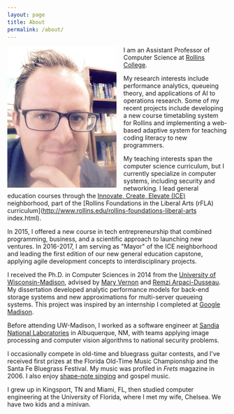 ```yaml
---
layout: page
title: About
permalink: /about/
---
```

<img src="/images/self_color.jpg" width ="250px"  align="left" style="margin-right: 1rem;" alt="Picture of Dan Myers"/>

I am an Assistant Professor of Computer Science at [Rollins College](http://www.rollins.edu).

My research interests include performance analytics, queueing theory, and applications of AI to operations research.
Some of my recent projects include developing a new
course timetabling system for Rollins and implementing a web-based adaptive system for teaching
coding literacy to new programmers.

My teaching interests span the computer science curriculum, but I currently specialize in computer systems,
including security and networking. I lead general education courses through the 
[Innovate, Create, Elevate (ICE)](http://www.rollins.edu/rollins-foundations-liberal-arts/neighborhoods/innovate-create-elevate.html)
neighborhood, part of the [Rollins Foundations in the Liberal Arts (rFLA) curriculum](http://www.rollins.edu/rollins-foundations-liberal-arts
index.html).

In 2015, I offered a new course in tech entrepreneurship that combined programming,
business, and a scientific approach to launching new ventures. In 2016-2017, I am serving as 
"Mayor" of the ICE neighborhood and leading the first edition of our new general education capstone,
applying agile development concepts to interdisciplinary projects.

I received the Ph.D. in Computer Sciences in 2014 from the [University of 
Wisconsin-Madison](http://www.cs.wisc.edu), advised by [Mary Vernon](http://cs.wisc.edu/~vernon) and 
[Remzi Arpaci-Dusseau](http://www.cs.wisc.edu/~remzi). My dissertation developed analytic 
performance models for back-end storage systems and new approximations for multi-server queueing systems. 
This project was inspired by an internship I completed at 
[Google Madison](https://www.google.com/about/locations/madison/).

Before attending UW-Madison, I
worked as a software engineer at 
[Sandia National Laboratories](http://www.sandia.gov) in Albuquerque, NM, with 
teams applying image processing and computer vision algorithms to national security problems.

I occasionally compete in old-time and bluegrass guitar contests, and I've received first prizes
at the Florida Old-Time Music Championship and the Santa Fe Bluegrass Festival. My music was profiled in *Frets* 
magazine in 2006. I also enjoy [shape-note singing](http://www.fasola.org) and gospel music.

I grew up in Kingsport, TN and Miami, FL, then studied computer engineering at the 
University of Florida, where I met my wife, Chelsea. We have two kids and a minivan.
